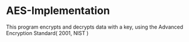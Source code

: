 # AES-Implementation
This program encrypts and decrypts data with a key, using the Advanced Encryption Standard( 2001, NIST )
